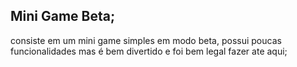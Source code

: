 ## Mini Game Beta;

consiste em um mini game simples em modo beta,
possui poucas funcionalidades mas é bem divertido e foi bem legal fazer ate aqui;
